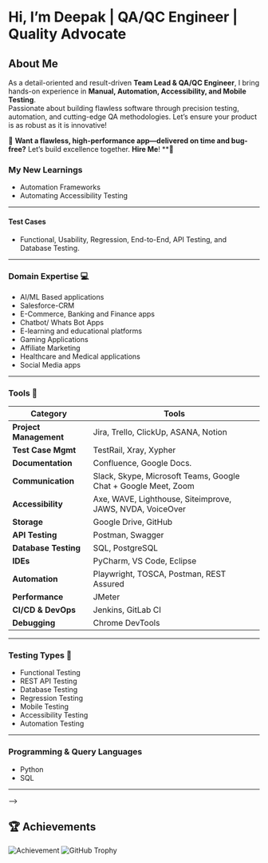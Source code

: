 # Hi, I’m Deepak | QA/QC Engineer | Quality Advocate

## About Me

As a detail-oriented and result-driven **Team Lead & QA/QC Engineer**, I bring hands-on experience in **Manual, Automation, Accessibility, and Mobile Testing**.  
Passionate about building flawless software through precision testing, automation, and cutting-edge QA methodologies. Let’s ensure your product is as robust as it is innovative! 
  
🚀 **Want a flawless, high-performance app—delivered on time and bug-free?** Let’s build excellence together. **Hire Me**! **🚀


### **My New Learnings**
- Automation Frameworks
- Automating Accessibility Testing  

---


#### **Test Cases**
- Functional, Usability, Regression, End-to-End, API Testing, and Database Testing.

---

### **Domain Expertise 💻**
- AI/ML Based applications
- Salesforce-CRM
- E-Commerce, Banking and Finance apps
- Chatbot/ Whats Bot Apps 
- E-learning and educational platforms
- Gaming Applications
- Affiliate Marketing  
- Healthcare and Medical applications
- Social Media apps

---

### **Tools 🔧**
| Category              | Tools                                                                 |
|-----------------------|-----------------------------------------------------------------------|
| **Project Management** | Jira, Trello, ClickUp, ASANA, Notion                                 |
| **Test Case Mgmt**     | TestRail, Xray, Xypher                                               |
| **Documentation**      | Confluence, Google Docs.                                             |
| **Communication**      | Slack, Skype, Microsoft Teams, Google Chat + Google Meet, Zoom       |
| **Accessibility**      | Axe, WAVE, Lighthouse, Siteimprove, JAWS, NVDA, VoiceOver            |
| **Storage**            | Google Drive, GitHub                                                 |
| **API Testing**        | Postman, Swagger                                                     |
| **Database Testing**   | SQL, PostgreSQL                                                      |
| **IDEs**               | PyCharm, VS Code, Eclipse                                            |
| **Automation**         | Playwright, TOSCA, Postman, REST Assured                             |
| **Performance**        | JMeter                                                               |
| **CI/CD & DevOps**     | Jenkins, GitLab CI                                                   |
| **Debugging**          | Chrome DevTools                                                      |



---

### **Testing Types 🧪**
- Functional Testing  
- REST API Testing  
- Database Testing  
- Regression Testing  
- Mobile Testing  
- Accessibility Testing
- Automation Testing

---

### **Programming & Query Languages**
- Python  
- SQL  

---

-->
## 🏆 Achievements
![Achievement](https://img.shields.io/badge/Awesome-Developer-brightgreen)
![GitHub Trophy](https://github-profile-trophy.vercel.app/?username=yourusername)
